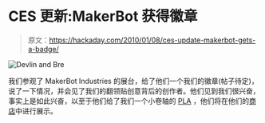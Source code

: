 # CES 更新:MakerBot 获得徽章

> 原文：<https://hackaday.com/2010/01/08/ces-update-makerbot-gets-a-badge/>

![](img/c797e1fa1cd4c526a0d1fb796333bd61.png "Devlin and Bre")

我们参观了 MakerBot Industries 的展台，给了他们一个我们的徽章(帖子待定)，说了一下情况，并会见了我们的翻领贴创意背后的创作者。他们见到我们很兴奋，事实上是如此兴奋，以至于他们给了我们一个小卷轴的 [PLA](http://en.wikipedia.org/wiki/Polylactic_acid) ，他们将在他们的[商店](http://store.makerbot.com/)中进行展示。